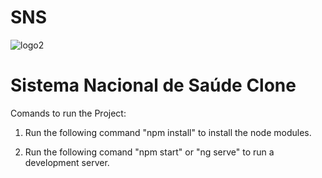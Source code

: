 # SNS
![logo2](https://user-images.githubusercontent.com/48965255/225656405-27db2682-fbbe-4bda-92a2-b0a4a1ceb34e.png)
# Sistema Nacional de Saúde Clone

Comands to run the Project:

1. Run the following command "npm install" to install the node modules.

2. Run the following comand "npm start" or "ng serve" to run a development server.
